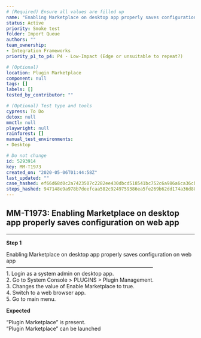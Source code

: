```yaml
---
# (Required) Ensure all values are filled up
name: "Enabling Marketplace on desktop app properly saves configuration on web app"
status: Active
priority: Smoke test
folder: Import Queue
authors: ""
team_ownership: 
- Integration Frameworks
priority_p1_to_p4: P4 - Low-Impact (Edge or unsuitable to repeat?)

# (Optional)
location: Plugin Marketplace
component: null
tags: []
labels: []
tested_by_contributor: ""

# (Optional) Test type and tools
cypress: To Do
detox: null
mmctl: null
playwright: null
rainforest: []
manual_test_environments:
- Desktop

# Do not change
id: 5293914
key: MM-T1973
created_on: "2020-05-06T01:44:58Z"
last_updated: ""
case_hashed: ef66d68d0c2a7423507c2282ee430dbcd518541bc752c6a986a6ca36cbf0a88c26e95bd5829b5d03a3d75e70b165663c
steps_hashed: 947148e9a978b7deefcaa582c9249759386ea5fe269b62dd174a36d884261b8295c3ddbf80646f7e512c4c8727c485a0
---
```


<!-- (Auto-generated) Based on frontmatter's "key" and "name" -->

## MM-T1973: Enabling Marketplace on desktop app properly saves configuration on web app

---

**Step 1**

Enabling Marketplace on desktop app properly saves configuration on web app\
————————————————————————————\
1\. Login as a system admin on desktop app.\
2\. Go to System Console > PLUGINS > Plugin Management.\
3\. Changes the value of Enable Marketplace to true.\
4\. Switch to a web browser app.\
5\. Go to main menu.

**Expected**

“Plugin Marketplace” is present.\
“Plugin Marketplace” can be launched
